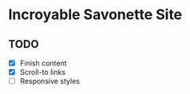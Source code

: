 # Incroyable Savonette Site

## TODO

-   [x] Finish content
-   [x] Scroll-to links
-   [ ] Responsive styles
